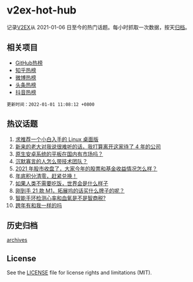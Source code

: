 # v2ex-hot-hub

 记录[V2EX](https://www.v2ex.com/)从 2021-01-06 日至今的热门话题。每小时抓取一次数据，按天[归档](archives)。
 
 ## 相关项目

- [GitHub热榜](https://github.com/snaildev/github-hot-hub)
- [知乎热榜](https://github.com/snaildev/zhihu-hot-hub)
- [微博热榜](https://github.com/snaildev/weibo-hot-hub)
- [头条热榜](https://github.com/snaildev/toutiao-hot-hub)
- [抖音热榜](https://github.com/snaildev/douyin-hot-hub)


 `更新时间：2022-01-01 11:08:12 +0800`

## 热议话题

1. [求推荐一个小白入手的 Linux 桌面版](https://www.v2ex.com/t/825471)
1. [新来的老大对我说很难听的话，我打算离开这家待了 4 年的公司](https://www.v2ex.com/t/825511)
1. [原生安卓系统的平板在国内有市场吗？](https://www.v2ex.com/t/825474)
1. [沉默寡言的人怎么带技术团队？](https://www.v2ex.com/t/825500)
1. [2021 年股市收盘了，大家今年的股票和基金收益情况怎么样？](https://www.v2ex.com/t/825526)
1. [年底积分清零，赶紧兑换！](https://www.v2ex.com/t/825550)
1. [如果人类不需要吃饭，世界会是什么样子](https://www.v2ex.com/t/825458)
1. [刚到手 21 款 M1，拓展坞的话买什么牌子的呢？](https://www.v2ex.com/t/825479)
1. [智能手环检测心率和血氧是不是智商税?](https://www.v2ex.com/t/825514)
1. [跨年有和我一样的吗](https://www.v2ex.com/t/825585)

## 历史归档

[archives](archives)

## License

See the [LICENSE](LICENSE) file for license rights and limitations (MIT).
